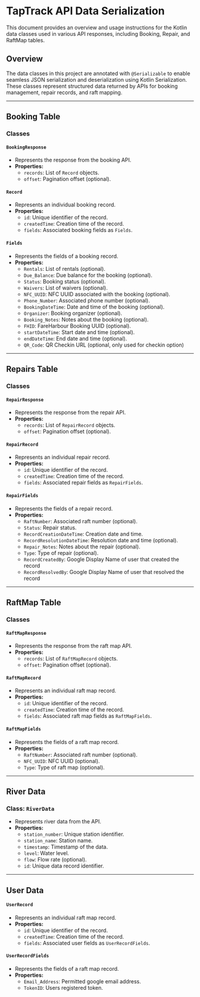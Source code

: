 # TapTrack API Data Serialization

This document provides an overview and usage instructions for the Kotlin data classes used in various API responses, including Booking, Repair, and RaftMap tables.

## Overview

The data classes in this project are annotated with `@Serializable` to enable seamless JSON serialization and deserialization using Kotlin Serialization. These classes represent structured data returned by APIs for booking management, repair records, and raft mapping.

---

## Booking Table

### Classes

#### `BookingResponse`

- Represents the response from the booking API.
- **Properties:**
  - `records`: List of `Record` objects.
  - `offset`: Pagination offset (optional).

#### `Record`

- Represents an individual booking record.
- **Properties:**
  - `id`: Unique identifier of the record.
  - `createdTime`: Creation time of the record.
  - `fields`: Associated booking fields as `Fields`.

#### `Fields`

- Represents the fields of a booking record.
- **Properties:**
  - `Rentals`: List of rentals (optional).
  - `Due_Balance`: Due balance for the booking (optional).
  - `Status`: Booking status (optional).
  - `Waivers`: List of waivers (optional).
  - `NFC_UUID`: NFC UUID associated with the booking (optional).
  - `Phone_Number`: Associated phone number (optional).
  - `BookingDateTime`: Date and time of the booking (optional).
  - `Organizer`: Booking organizer (optional).
  - `Booking_Notes`: Notes about the booking (optional).
  - `FHID`: FareHarbour Booking UUID (optional).
  - `startDateTime`: Start date and time (optional).
  - `endDateTime`: End date and time (optional).
  - `QR_Code`: QR Checkin URL (optional, only used for checkin option)

---

## Repairs Table

### Classes

#### `RepairResponse`

- Represents the response from the repair API.
- **Properties:**
  - `records`: List of `RepairRecord` objects.
  - `offset`: Pagination offset (optional).

#### `RepairRecord`

- Represents an individual repair record.
- **Properties:**
  - `id`: Unique identifier of the record.
  - `createdTime`: Creation time of the record.
  - `fields`: Associated repair fields as `RepairFields`.

#### `RepairFields`

- Represents the fields of a repair record.
- **Properties:**
  - `RaftNumber`: Associated raft number (optional).
  - `Status`: Repair status.
  - `RecordCreationDateTime`: Creation date and time.
  - `RecordResolutionDateTime`: Resolution date and time (optional).
  - `Repair_Notes`: Notes about the repair (optional).
  - `Type`: Type of repair (optional).
  - `RecordCreatedBy`: Google Display Name of user that created the record
  - `RecordResolvedBy`: Google Display Name of user that resolved the record
---

## RaftMap Table

### Classes

#### `RaftMapResponse`

- Represents the response from the raft map API.
- **Properties:**
  - `records`: List of `RaftMapRecord` objects.
  - `offset`: Pagination offset (optional).

#### `RaftMapRecord`

- Represents an individual raft map record.
- **Properties:**
  - `id`: Unique identifier of the record.
  - `createdTime`: Creation time of the record.
  - `fields`: Associated raft map fields as `RaftMapFields`.

#### `RaftMapFields`

- Represents the fields of a raft map record.
- **Properties:**
  - `RaftNumber`: Associated raft number (optional).
  - `NFC_UUID`: NFC UUID (optional).
  - `Type`: Type of raft map (optional).

---

## River Data

### Class: `RiverData`

- Represents river data from the API.
- **Properties:**
  - `station_number`: Unique station identifier.
  - `station_name`: Station name.
  - `timestamp`: Timestamp of the data.
  - `level`: Water level.
  - `flow`: Flow rate (optional).
  - `id`: Unique data record identifier.

---

## User Data

#### `UserRecord`

- Represents an individual raft map record.
- **Properties:**
  - `id`: Unique identifier of the record.
  - `createdTime`: Creation time of the record.
  - `fields`: Associated user fields as `UserRecordFields`.

#### `UserRecordFields`

- Represents the fields of a raft map record.
- **Properties:**
  - `Email_Address`: Permitted google email address.
  - `TokenID`: Users registered token.